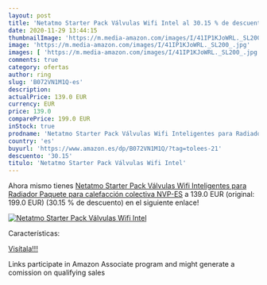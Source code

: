 ```yaml
---
layout: post
title: 'Netatmo Starter Pack Válvulas Wifi Intel al 30.15 % de descuento'
date: 2020-11-29 13:44:15
thumbnailImage: 'https://m.media-amazon.com/images/I/41IP1KJoWRL._SL200_.jpg'
image: 'https://m.media-amazon.com/images/I/41IP1KJoWRL._SL200_.jpg'
images: [ 'https://m.media-amazon.com/images/I/41IP1KJoWRL._SL200_.jpg' ]
comments: true
category: ofertas
author: ring
slug: 'B072VN1M1Q-es'
description:
actualPrice: 139.0 EUR
currency: EUR
price: 139.0
comparePrice: 199.0 EUR
inStock: true
prodname: 'Netatmo Starter Pack Válvulas Wifi Inteligentes para Radiador  Paquete para calefacción colectiva  NVP-ES'
country: 'es'
buyurl: 'https://www.amazon.es/dp/B072VN1M1Q/?tag=tolees-21'
descuento: '30.15'
titulo: 'Netatmo Starter Pack Válvulas Wifi Intel'
---
```


Ahora mismo tienes [Netatmo Starter Pack Válvulas Wifi Inteligentes para Radiador  Paquete para calefacción colectiva  NVP-ES](https://www.amazon.es/dp/B072VN1M1Q/?tag=tolees-21) a 139.0 EUR (original: 199.0 EUR) (30.15 %  de descuento) en el siguiente enlace!

[![Netatmo Starter Pack Válvulas Wifi Intel](https://m.media-amazon.com/images/I/41IP1KJoWRL._SL200_.jpg)](https://www.amazon.es/dp/B072VN1M1Q/?tag=tolees-21)

Características:


[Visítala!!!](https://www.amazon.es/dp/B072VN1M1Q/?tag=tolees-21)

Links participate in Amazon Associate program and might generate a comission on qualifying sales
